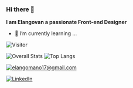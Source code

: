 ### Hi there 👋

**I am Elangovan a passionate Front-end Designer** 

- 🌱 I’m currently learning ...

![Visitor](https://visitor-badge.laobi.icu/badge?page_id=its-elango.its-elango)

![Overall Stats](https://github-readme-stats.vercel.app/api?username=its-elango&count_private=true&show_icons=true&hide=contribs)
![Top Langs](https://github-readme-stats.vercel.app/api/top-langs/?username=its-elango)

<a href="mailto:elangomano17@gmail.com">![elangomano17@gmail.com](https://img.shields.io/badge/Gmail-D14836?style=for-the-badge&logo=gmail&logoColor=white)</a>

<a href="<https://www.linkedin.com/in/elangovan2001>">![LinkedIn](https://img.shields.io/badge/LinkedIn-0077B5?style=for-the-badge&logo=linkedin&logoColor=white)</a>


